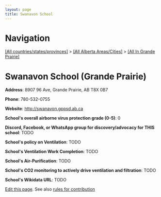 ```yaml
---
layout: page
title: Swanavon School
---
```

# Navigation

[[All countries/states/provinces]](../../..) > [[All Alberta Areas/Cities]](../..) > [[All In Grande Prairie]](..)

# Swanavon School (Grande Prairie)

**Address**: 8907 96 Ave, Grande Prairie, AB T8X 0B7

**Phone**: 780-532-0755

**Website**: <http://swanavon.gppsd.ab.ca>

**School's overall airborne virus protection grade (0-5)**: 0

**Discord, Facebook, or WhatsApp group for discovery/advocacy for THIS school**: TODO

**School's policy on Ventilation**: TODO

**School's Ventilation Work Completion**: TODO

**School's Air-Purification**: TODO

**School's CO2 monitoring to actively drive ventilation and filtration**: TODO

**School's Wikidata URL**: TODO


[Edit this page](https://github.com/ventilate-schools/AB/edit/main/./Grande_Prairie/Swanavon_School.md). See also [rules for contribution](../../../contribution-rules/)